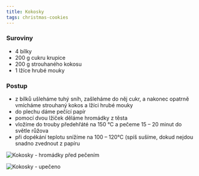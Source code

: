 ```yaml
---
title: Kokosky
tags: christmas-cookies
---
```


### Suroviny
- 4 bílky
- 200 g cukru krupice
- 200 g strouhaného kokosu
- 1 lžíce hrubé mouky

### Postup
- z bílků ušleháme tuhý sníh, zašleháme do něj cukr, a nakonec opatrně vmícháme strouhaný kokos a lžíci hrubé mouky
- do plechu dáme pečící papír
- pomocí dvou lžiček děláme hromádky z těsta
- vložíme do trouby předehřáté na 150 °C a pečeme 15 – 20 minut do světle růžova
- při dopékání teplotu snížíme na 100 – 120°C (spíš sušíme, dokud nejdou snadno zvednout z papíru


![Kokosky - hromádky před pečením](/fotky/kokosky1.jpg)

![Kokosky - upečeno](/fotky/kokosky2.jpg)
